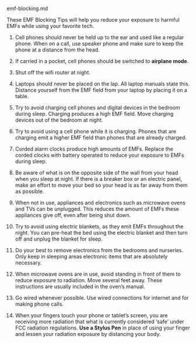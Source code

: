 emf-blocking.md

These EMF Blocking Tips will help you reduce your exposure to harmful EMFs while using your favorite tech.

1. Cell phones should never be held up to the ear and used like a regular phone. When on a call, use speaker phone and make sure to keep the phone at a distance from the head.

2. If carried in a pocket, cell phones should be switched to <strong>airplane mode</strong>.

3. Shut off the wifi router at night.

4. Laptops should never be placed on the lap. All laptop manuals state this. Distance yourself from the EMF field from your laptop by placing it on a table.

5. Try to avoid charging cell phones and digital devices in the bedroom during sleep. Charging produces a high EMF field. Move charging devices out of the bedroom at night.

6. Try to avoid using a cell phone while it is charging. Phones that are charging emit a higher EMF field than phones that are already charged.

7. Corded alarm clocks produce high amounts of EMFs. Replace the corded clocks with battery operated to reduce your exposure to EMFs during sleep.

8. Be aware of what is on the opposite side of the wall from your head when you sleep at night. If there is a breaker box or an electric panel, make an effort to move your bed so your head is as far away from them as possible.

9. When not in use, appliances and electronics such as microwave ovens and TVs can be unplugged. This reduces the amount of EMFs these appliances give off, even after being shut down.

10. Try to avoid using electric blankets, as they emit EMFs throughout the night. You can pre-heat the bed using the electric blanket and then turn off and unplug the blanket for sleep.

11. Do your best to remove electronics from the bedrooms and nurseries. Only keep in sleeping areas electronic items that are absolutely necessary.

12. When microwave ovens are in use, avoid standing in front of them to reduce exposure to radiation. Move several feet away. These instructions are usually included in the oven’s manual.

13. Go wired whenever possible. Use wired connections for internet and for making phone calls.

14. When your fingers touch your phone or tablet’s screen, you are receiving more radiation that what is currently considered ‘safe’ under FCC radiation regulations. <strong>Use a Stylus Pen</strong> in place of using your finger and lessen your radiation exposure by distancing your body.